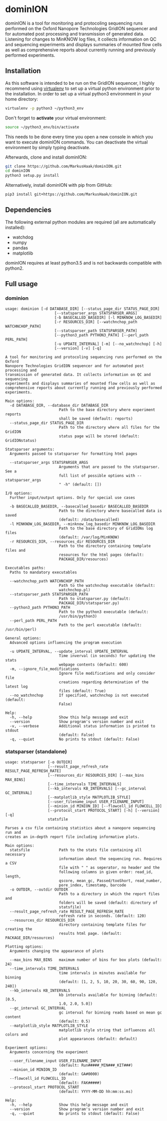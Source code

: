 # dominION

dominION is a tool for monitoring and protocoling sequencing runs performed on the Oxford Nanopore Technologies GridION sequencer and for automated post processing and transmission of generated data. Listening for changes to MinKNOW log files, it collects information on QC and sequencing experiments and displays summaries of mounted flow cells as well as comprehensive reports about currently running and previously performed experiments.

## Installation

As this software is intended to be run on the GridION sequencer, I highly recommend using [virtualenv](https://pypi.org/project/virtualenv/) to set up a virtual python environment prior to the installation. In order to set up a virtual python3 environment in your home directory:

```bash
virtualenv -p python3 ~/python3_env
```

Don't forget to **activate** your virtual environment: 

```bash
source ~/python3_env/bin/activate
```

This needs to be done every time you open a new console in which you want to execute dominION commands. You can deactivate the virtual environment by simply typing deactivate.

Afterwards, clone and install dominION:

```bash
git clone https://github.com/MarkusHaak/dominION.git
cd dominION
python3 setup.py install
```
Alternatively, install dominION with pip from GitHub:

```bash
pip3 install git+https://github.com/MarkusHaak/dominION.git
```

## Dependencies

The following external python modules are required (all are automatically installed):

* watchdog
* numpy
* pandas
* matplotlib

dominION requires at least python3.5 and is not backwards compatible with python2. 

## Full usage

### dominion

```
usage: dominion [-d DATABASE_DIR] [--status_page_dir STATUS_PAGE_DIR]
                      [--statsparser_args STATSPARSER_ARGS]
                      [-b BASECALLED_BASEDIR] [-l MINKNOW_LOG_BASEDIR]
                      [-r RESOURCES_DIR] [--watchnchop_path WATCHNCHOP_PATH]
                      [--statsparser_path STATSPARSER_PATH]
                      [--python3_path PYTHON3_PATH] [--perl_path PERL_PATH]
                      [-u UPDATE_INTERVAL] [-m] [--no_watchnchop] [-h]
                      [--version] [-v] [-q]

A tool for monitoring and protocoling sequencing runs performed on the Oxford
Nanopore Technologies GridION sequencer and for automated post processing and
transmission of generated data. It collects information on QC and sequencing
experiments and displays summaries of mounted flow cells as well as
comprehensive reports about currently running and previously performed
experiments.

Main options:
  -d DATABASE_DIR, --database_dir DATABASE_DIR
                        Path to the base directory where experiment reports
                        shall be saved (default: reports)
  --status_page_dir STATUS_PAGE_DIR
                        Path to the directory where all files for the GridION
                        status page will be stored (default: GridIONstatus)

Statsparser arguments:
  Arguments passed to statsparser for formatting html pages

  --statsparser_args STATSPARSER_ARGS
                        Arguments that are passed to the statsparser. See a
                        full list of possible options with --statsparser_args
                        " -h" (default: [])

I/O options:
  Further input/output options. Only for special use cases

  -b BASECALLED_BASEDIR, --basecalled_basedir BASECALLED_BASEDIR
                        Path to the directory where basecalled data is saved
                        (default: /data/basecalled)
  -l MINKNOW_LOG_BASEDIR, --minknow_log_basedir MINKNOW_LOG_BASEDIR
                        Path to the base directory of GridIONs log files
                        (default: /var/log/MinKNOW)
  -r RESOURCES_DIR, --resources_dir RESOURCES_DIR
                        Path to the directory containing template files and
                        resources for the html pages (default:
                        PACKAGE_DIR/resources)

Executables paths:
  Paths to mandatory executables

  --watchnchop_path WATCHNCHOP_PATH
                        Path to the watchnchop executable (default:
                        watchnchop.pl)
  --statsparser_path STATSPARSER_PATH
                        Path to statsparser.py (default:
                        PACKAGE_DIR/statsparser.py)
  --python3_path PYTHON3_PATH
                        Path to the python3 executable (default:
                        /usr/bin/python3)
  --perl_path PERL_PATH
                        Path to the perl executable (default: /usr/bin/perl)

General options:
  Advanced options influencing the program execution

  -u UPDATE_INTERVAL, --update_interval UPDATE_INTERVAL
                        Time inverval (in seconds) for updating the stats
                        webpage contents (default: 600)
  -m, --ignore_file_modifications
                        Ignore file modifications and only consider file
                        creations regarding determination of the latest log
                        files (default: True)
  --no_watchnchop       If specified, watchnchop is not executed (default:
                        False)

Help:
  -h, --help            Show this help message and exit
  --version             Show program's version number and exit
  -v, --verbose         Additional status information is printed to stdout
                        (default: False)
  -q, --quiet           No prints to stdout (default: False)
```

### statsparser (standalone)

```
usage: statsparser [-o OUTDIR]
                   [--result_page_refresh_rate RESULT_PAGE_REFRESH_RATE]
                   [--resources_dir RESOURCES_DIR] [--max_bins MAX_BINS]
                   [--time_intervals TIME_INTERVALS]
                   [--kb_intervals KB_INTERVALS] [--gc_interval GC_INTERVAL]
                   [--matplotlib_style MATPLOTLIB_STYLE]
                   [--user_filename_input USER_FILENAME_INPUT]
                   [--minion_id MINION_ID] [--flowcell_id FLOWCELL_ID]
                   [--protocol_start PROTOCOL_START] [-h] [--version] [-q]
                   statsfile

Parses a csv file containing statistics about a nanopore sequencing run and
creates an in-depth report file including informative plots.

Main options:
  statsfile             Path to the stats file containing all necessary
                        information about the sequencing run. Requires a CSV
                        file with " " as seperator, no header and the
                        following columns in given order: read_id, length,
                        qscore, mean_gc, Passed/tooShort, read_number,
                        pore_index, timestamp, barcode
  -o OUTDIR, --outdir OUTDIR
                        Path to a directory in which the report files and
                        folders will be saved (default: directory of
                        statsfile)
  --result_page_refresh_rate RESULT_PAGE_REFRESH_RATE
                        refresh rate in seconds. (default: 120)
  --resources_dir RESOURCES_DIR
                        directory containing template files for creating the
                        results html page. (default: PACKAGE_DIR/resources)

Plotting options:
  Arguments changing the appearance of plots

  --max_bins MAX_BINS   maximum number of bins for box plots (default: 24)
  --time_intervals TIME_INTERVALS
                        time intervals in minutes available for binning
                        (default: [1, 2, 5, 10, 20, 30, 60, 90, 120, 240])
  --kb_intervals KB_INTERVALS
                        kb intervals available for binning (default: [0.5,
                        1.0, 2.0, 5.0])
  --gc_interval GC_INTERVAL
                        gc interval for binning reads based on mean gc content
                        (default: 0.5)
  --matplotlib_style MATPLOTLIB_STYLE
                        matplotlib style string that influences all colors and
                        plot appearances (default: default)

Experiment options:
  Arguments concerning the experiment

  --user_filename_input USER_FILENAME_INPUT
                        (default: Run#####_MIN###_KIT###)
  --minion_id MINION_ID
                        (default: GA#0000)
  --flowcell_id FLOWCELL_ID
                        (default: FAK#####)
  --protocol_start PROTOCOL_START
                        (default: YYYY-MM-DD hh:mm:ss.ms)

Help:
  -h, --help            Show this help message and exit
  --version             Show program's version number and exit
  -q, --quiet           No prints to stdout (default: False)
```
